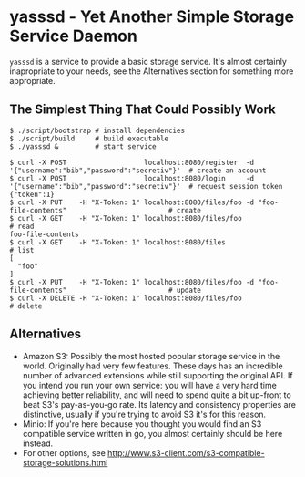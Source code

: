 # yasssd - Yet Another Simple Storage Service Daemon

`yasssd` is a service to provide a basic storage service. It's almost certainly inapropriate to your needs, see the Alternatives section for something more appropriate.

## The Simplest Thing That Could Possibly Work

```
$ ./script/bootstrap # install dependencies
$ ./script/build     # build executable
$ ./yasssd &         # start service

$ curl -X POST                   localhost:8080/register  -d '{"username":"bib","password":"secretiv"}'  # create an account
$ curl -X POST                   localhost:8080/login     -d '{"username":"bib","password":"secretiv"}'  # request session token
{"token":1}
$ curl -X PUT    -H "X-Token: 1" localhost:8080/files/foo -d "foo-file-contents"                         # create
$ curl -X GET    -H "X-Token: 1" localhost:8080/files/foo                                                # read
foo-file-contents
$ curl -X GET    -H "X-Token: 1" localhost:8080/files                                                    # list
[
  "foo"
]
$ curl -X PUT    -H "X-Token: 1" localhost:8080/files/foo -d "foo-file-contents"                         # update
$ curl -X DELETE -H "X-Token: 1" localhost:8080/files/foo                                                # delete
```

## Alternatives

- Amazon S3: Possibly the most hosted popular storage service in the world. Originally had very few features. These days has an incredible number of advanced extensions while still supporting the original API. If you intend you run your own service: you will have a very hard time achieving better reliability, and will need to spend quite a bit up-front to beat S3's pay-as-you-go rate. Its latency and consistency properties are distinctive, usually if you're trying to avoid S3 it's for this reason.
- Minio: If you're here because you thought you would find an S3 compatible service written in go, you almost certainly should be here instead. 
- For other options, see http://www.s3-client.com/s3-compatible-storage-solutions.html
